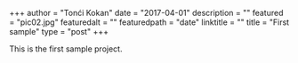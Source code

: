 +++
author = "Tonći Kokan"
date = "2017-04-01"
description = ""
featured = "pic02.jpg"
featuredalt = ""
featuredpath = "date"
linktitle = ""
title = "First sample"
type = "post"
+++

This is the first sample project.